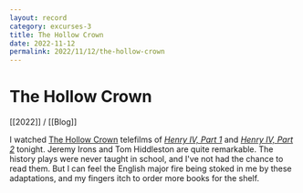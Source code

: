 ```yaml
---
layout: record
category: excurses-3
title: The Hollow Crown
date: 2022-11-12
permalink: 2022/11/12/the-hollow-crown
---
```


# The Hollow Crown

[[2022]] / [[Blog]]

I watched [The Hollow Crown](https://en.wikipedia.org/wiki/The_Hollow_Crown_(TV_series)) telefilms of [*Henry IV, Part 1*](https://www.imdb.com/title/tt2120771/?ref_=ttep_ep2) and [*Henry IV, Part 2*](https://www.imdb.com/title/tt2120772/?ref_=ttep_ep3) tonight. Jeremy Irons and Tom Hiddleston are quite remarkable. The history plays were never taught in school, and I've not had the chance to read them. But I can feel the English major fire being stoked in me by these adaptations, and my fingers itch to order more books for the shelf.
